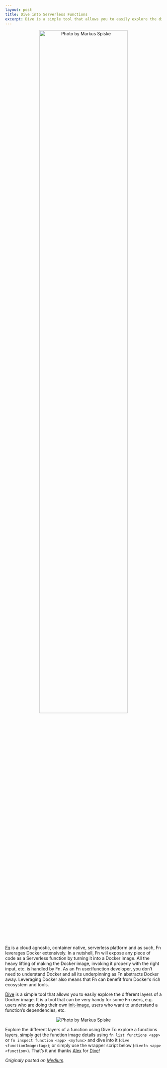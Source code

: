 ```yaml
---
layout: post
title: Dive into Serverless Functions
excerpt: Dive is a simple tool that allows you to easily explore the different layers of a Docker image, a tool that can be very handy for some Fn users...
---
```



<p align="center">
<img alt="Photo by Markus Spiske" src="https://delabassee.com/images/blog/dive.jpg" width="75%"/>
</p>


[Fn](https://github.com/fnproject/fn) is a cloud agnostic, container native, serverless platform and as such, Fn leverages Docker extensively. In a nutshell, Fn will expose any piece of code as a Serverless function by turning it into a Docker image. All the heavy lifting of making the Docker image, invoking it properly with the right input, etc. is handled by Fn. As an Fn user/function developer, you don’t need to understand Docker and all its underpinning as Fn abstracts Docker away. Leveraging Docker also means that Fn can benefit from Docker’s rich ecosystem and tools.


[Dive](https://github.com/wagoodman/dive) is a simple tool that allows you to easily explore the different layers of a Docker image. It is a tool that can be very handy for some Fn users, e.g. users who are doing their own [init-image](https://medium.com/fnproject/even-wider-language-support-in-fn-with-init-images-a7a1b3135a6e), users who want to understand a function’s dependencies, etc.


<p align="center">
<img alt="Photo by Markus Spiske" src="https://delabassee.com/images/blog/fndive.gif"/>
</p>


Explore the different layers of a function using Dive
To explore a functions layers, simply get the function image details using `fn list functions <app>` or `fn inspect function <app> <myfunc>` and dive into it (`dive <functionImage:tag>`); or simply use the wrapper script below (`divefn <app> <function>`). That’s it and thanks [Alex](https://twitter.com/alexgoodman87) for [Dive](https://github.com/wagoodman/dive)!
	
	
<script src="https://gist.github.com/delabassee/7f70d686a8080542b3fe760c9f9b31f6.js"></script>

*Originaly posted on [Medium](https://medium.com/fnproject/dive-into-serverless-functions-5d1ba3572906).*

